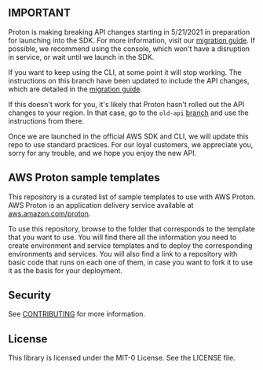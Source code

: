 ## IMPORTANT

Proton is making breaking API changes starting in 5/21/2021 in preparation for launching into the SDK.  For more information, visit our [migration guide](https://docs.aws.amazon.com/proton/latest/adminguide/ga-api-migration.html).  If possible, we recommend using the console, which won't have a disruption in service, or wait until we launch in the SDK.

If you want to keep using the CLI, at some point it will stop working.  The instructions on this branch have been updated to include the API changes, which are detailed in the [migration guide](https://docs.aws.amazon.com/proton/latest/adminguide/ga-api-migration.html).

If this doesn't work for you, it's likely that Proton hasn't rolled out the API changes to your region.  In that case, go to the `old-api` [branch](https://github.com/aws-samples/aws-proton-sample-templates/tree/old-api) and use the instructions from there.

Once we are launched in the official AWS SDK and CLI, we will update this repo to use standard practices.  For our loyal customers, we appreciate you, sorry for any trouble, and we hope you enjoy the new API.

## AWS Proton sample templates

This repository is a curated list of sample templates to use with AWS Proton. AWS Proton is an application delivery service available at [aws.amazon.com/proton](https://aws.amazon.com/proton).

To use this repository, browse to the folder that corresponds to the template that you want to use. You will find there all the information you need to create environment and service templates and to deploy the corresponding environments and services. You will also find a link to a repository with basic code that runs on each one of them, in case you want to fork it to use it as the basis for your deployment.

## Security

See [CONTRIBUTING](CONTRIBUTING.md#security-issue-notifications) for more information.

## License

This library is licensed under the MIT-0 License. See the LICENSE file.

